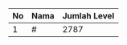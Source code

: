 | No | Nama            | Jumlah Level |
|----|-----------------|--------------|
| 1  | #    |    2787        |
